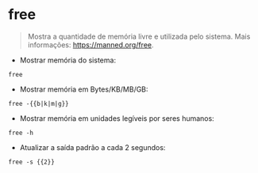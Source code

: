 # free

> Mostra a quantidade de memória livre e utilizada pelo sistema.
> Mais informações: <https://manned.org/free>.

- Mostrar memória do sistema:

`free`

- Mostrar memória em Bytes/KB/MB/GB:

`free -{{b|k|m|g}}`

- Mostrar memória em unidades legíveis por seres humanos:

`free -h`

- Atualizar a saída padrão a cada 2 segundos:

`free -s {{2}}`


